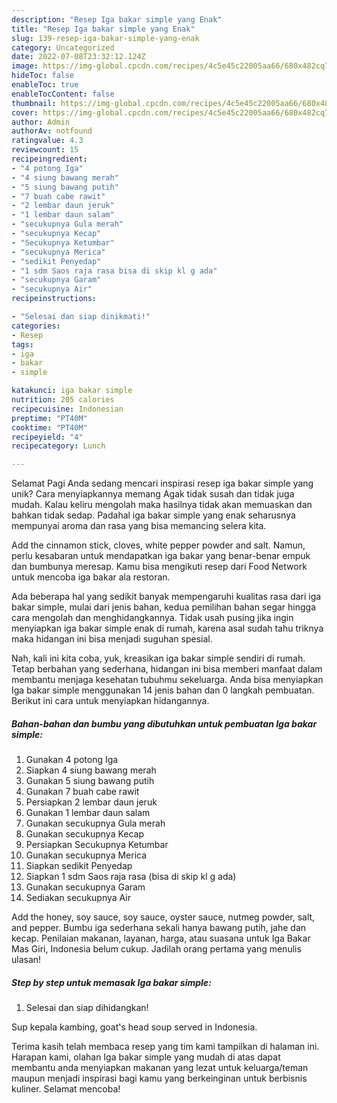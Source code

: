 ```yaml
---
description: "Resep Iga bakar simple yang Enak"
title: "Resep Iga bakar simple yang Enak"
slug: 139-resep-iga-bakar-simple-yang-enak
category: Uncategorized
date: 2022-07-08T23:32:12.124Z
image: https://img-global.cpcdn.com/recipes/4c5e45c22005aa66/680x482cq70/iga-bakar-simple-foto-resep-utama.jpg
hideToc: false
enableToc: true
enableTocContent: false
thumbnail: https://img-global.cpcdn.com/recipes/4c5e45c22005aa66/680x482cq70/iga-bakar-simple-foto-resep-utama.jpg
cover: https://img-global.cpcdn.com/recipes/4c5e45c22005aa66/680x482cq70/iga-bakar-simple-foto-resep-utama.jpg
author: Admin
authorAv: notfound
ratingvalue: 4.3
reviewcount: 15
recipeingredient:
- "4 potong Iga"
- "4 siung bawang merah"
- "5 siung bawang putih"
- "7 buah cabe rawit"
- "2 lembar daun jeruk"
- "1 lembar daun salam"
- "secukupnya Gula merah"
- "secukupnya Kecap"
- "Secukupnya Ketumbar"
- "secukupnya Merica"
- "sedikit Penyedap"
- "1 sdm Saos raja rasa bisa di skip kl g ada"
- "secukupnya Garam"
- "secukupnya Air"
recipeinstructions:

- "Selesai dan siap dinikmati!"
categories:
- Resep
tags:
- iga
- bakar
- simple

katakunci: iga bakar simple 
nutrition: 205 calories
recipecuisine: Indonesian
preptime: "PT40M"
cooktime: "PT40M"
recipeyield: "4"
recipecategory: Lunch

---
```



Selamat Pagi Anda sedang mencari inspirasi resep iga bakar simple yang unik? Cara menyiapkannya memang Agak tidak susah dan tidak juga mudah. Kalau keliru mengolah maka hasilnya tidak akan memuaskan dan bahkan tidak sedap. Padahal iga bakar simple yang enak seharusnya mempunyai aroma dan rasa yang bisa memancing selera kita.


Add the cinnamon stick, cloves, white pepper powder and salt. Namun, perlu kesabaran untuk mendapatkan iga bakar yang benar-benar empuk dan bumbunya meresap. Kamu bisa mengikuti resep dari Food Network untuk mencoba iga bakar ala restoran.

Ada beberapa hal yang sedikit banyak mempengaruhi kualitas rasa dari iga bakar simple, mulai dari jenis bahan, kedua pemilihan bahan segar hingga cara mengolah dan menghidangkannya. Tidak usah pusing jika ingin menyiapkan iga bakar simple enak di rumah, karena asal sudah tahu triknya maka hidangan ini bisa menjadi suguhan spesial.


Nah, kali ini kita coba, yuk, kreasikan iga bakar simple sendiri di rumah. Tetap berbahan yang sederhana, hidangan ini bisa memberi manfaat dalam membantu menjaga kesehatan tubuhmu sekeluarga. Anda bisa menyiapkan Iga bakar simple menggunakan 14 jenis bahan dan 0 langkah pembuatan. Berikut ini cara untuk menyiapkan hidangannya.

<!--inarticleads1-->

##### Bahan-bahan dan bumbu yang dibutuhkan untuk pembuatan Iga bakar simple:

1. Gunakan 4 potong Iga
1. Siapkan 4 siung bawang merah
1. Gunakan 5 siung bawang putih
1. Gunakan 7 buah cabe rawit
1. Persiapkan 2 lembar daun jeruk
1. Gunakan 1 lembar daun salam
1. Gunakan secukupnya Gula merah
1. Gunakan secukupnya Kecap
1. Persiapkan Secukupnya Ketumbar
1. Gunakan secukupnya Merica
1. Siapkan sedikit Penyedap
1. Siapkan 1 sdm Saos raja rasa (bisa di skip kl g ada)
1. Gunakan secukupnya Garam
1. Sediakan secukupnya Air


Add the honey, soy sauce, soy sauce, oyster sauce, nutmeg powder, salt, and pepper. Bumbu iga sederhana sekali hanya bawang putih, jahe dan kecap. Penilaian makanan, layanan, harga, atau suasana untuk Iga Bakar Mas Giri, Indonesia belum cukup. Jadilah orang pertama yang menulis ulasan! 

<!--inarticleads2-->

##### Step by step untuk memasak Iga bakar simple:


1. Selesai dan siap dihidangkan!

Sup kepala kambing, goat&#39;s head soup served in Indonesia. 

Terima kasih telah membaca resep yang tim kami tampilkan di halaman ini. Harapan kami, olahan Iga bakar simple yang mudah di atas dapat membantu anda menyiapkan makanan yang lezat untuk keluarga/teman maupun menjadi inspirasi bagi kamu yang berkeinginan untuk berbisnis kuliner. Selamat mencoba!
